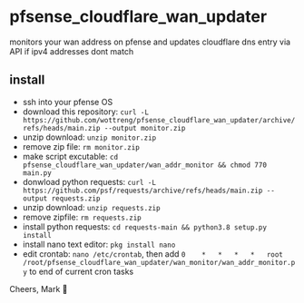 # pfsense_cloudflare_wan_updater
monitors your wan address on pfense and updates cloudflare dns entry via API if ipv4 addresses dont match

## install
* ssh into your pfense OS
* download this repository: `curl -L https://github.com/wottreng/pfsense_cloudflare_wan_updater/archive/refs/heads/main.zip --output monitor.zip`
* unzip download: `unzip monitor.zip`
* remove zip file: `rm monitor.zip`
* make script excutable: `cd pfsense_cloudflare_wan_updater/wan_addr_monitor && chmod 770 main.py`
* donwload python requests: `curl -L https://github.com/psf/requests/archive/refs/heads/main.zip --output requests.zip`
* unzip download: `unzip requests.zip`
* remove zipfile: `rm requests.zip`
* install python requests: `cd requests-main && python3.8 setup.py install`
* install nano text editor: `pkg install nano`
* edit crontab: `nano /etc/crontab`, then add `0	*	*	*	*	root	/root/pfsense_cloudflare_wan_updater/wan_monitor/wan_addr_monitor.py` to end of current cron tasks

Cheers,
Mark  🍺
